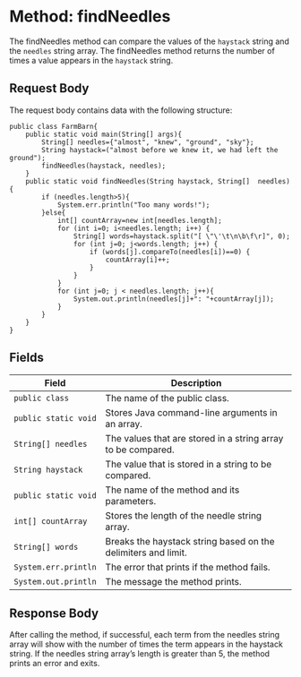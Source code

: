# Method: findNeedles
The findNeedles method can compare the values of the `haystack` string and the `needles` string array. The findNeedles method returns the number of times a value appears in the `haystack` string.

## Request Body
The request body contains data with the following structure:

```
public class FarmBarn{ 
    public static void main(String[] args){ 
        String[] needles={"almost", "knew", "ground", "sky"};
        String haystack=("almost before we knew it, we had left the ground");
        findNeedles(haystack, needles);
    }
    public static void findNeedles(String haystack, String[]  needles){  
        if (needles.length>5){ 
            System.err.println("Too many words!");
        }else{ 
            int[] countArray=new int[needles.length];
            for (int i=0; i<needles.length; i++) {
                String[] words=haystack.split("[ \"\'\t\n\b\f\r]", 0);
                for (int j=0; j<words.length; j++) {
                    if (words[j].compareTo(needles[i])==0) {
                        countArray[i]++; 
                    }
                }
            }
            for (int j=0; j < needles.length; j++){  
                System.out.println(needles[j]+": "+countArray[j]);
            }
        }
    }
}
```

## Fields
| Field  | Description |
| ------------- | ------------- |
| `public class`  | The name of the public class.|
| `public static void`  | Stores Java command-line arguments in an array.|
| `String[] needles`  | The values that are stored in a string array to be compared.|
| `String haystack`  | The value that is stored in a string to be compared.|
| `public static void`  | The name of the method and its parameters.|
| `int[] countArray`  | Stores the length of the needle string array.|
| `String[] words`  | Breaks the haystack string based on the delimiters and limit.|
| `System.err.println`  | The error that prints if the method fails.|
| `System.out.println`  | The message the method prints.|

## Response Body
After calling the method, if successful, each term from the needles string array will 
show with the number of times the term appears in the haystack string.
If the needles string array’s length is greater than 5, the method prints an error and exits.
